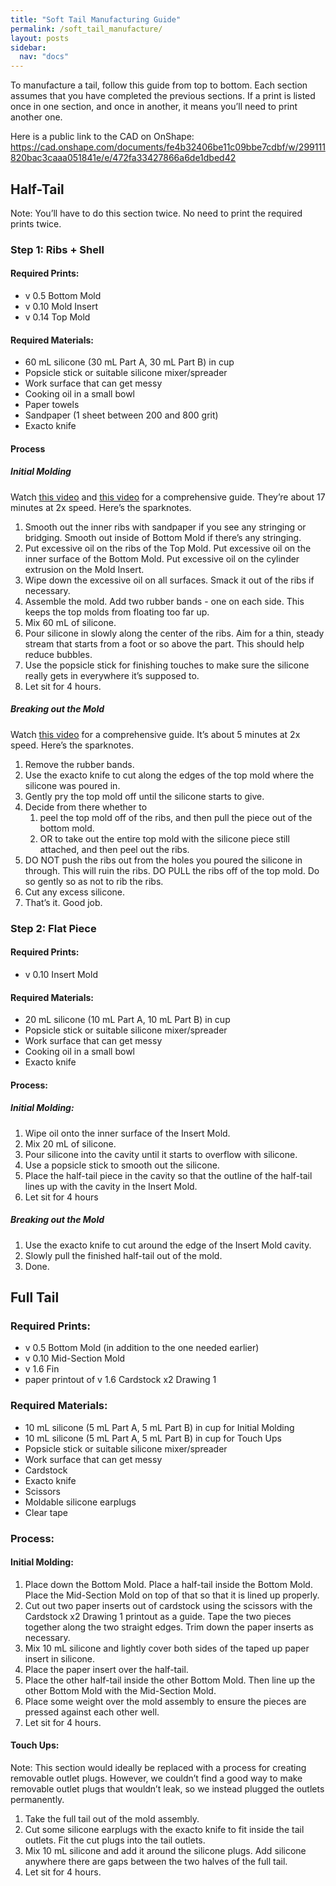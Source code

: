 ```yaml
---
title: "Soft Tail Manufacturing Guide"
permalink: /soft_tail_manufacture/
layout: posts
sidebar:
  nav: "docs"
---
```

To manufacture a tail, follow this guide from top to bottom. Each section assumes that you have completed the previous sections. If a print is listed once in one section, and once in another, it means you’ll need to print another one.

Here is a public link to the CAD on OnShape: https://cad.onshape.com/documents/fe4b32406be11c09bbe7cdbf/w/299111820bac3caaa051841e/e/472fa33427866a6de1dbed42

## Half-Tail
Note: You’ll have to do this section twice. No need to print the required prints twice. 

### Step 1: Ribs + Shell

#### Required Prints:
* v 0.5 Bottom Mold
* v 0.10 Mold Insert
* v 0.14 Top Mold

#### Required Materials:
* 60 mL silicone (30 mL Part A, 30 mL Part B) in cup
* Popsicle stick or suitable silicone mixer/spreader
* Work surface that can get messy
* Cooking oil in a small bowl
* Paper towels
* Sandpaper (1 sheet between 200 and 800 grit)
* Exacto knife

#### Process
##### Initial Molding
Watch [this video](https://photos.google.com/share/AF1QipP3KkzKFWI4VK0CO8eOHEn86G81wD--etryDX9xQzomc-v_ZCdbjD7dNeoDgvzFVw?key=UmJDZXFrUm1idjExNzFaR2QxazJvRU5wTEhFQ09B) and [this video](https://photos.google.com/share/AF1QipNz7iwzA-HNjQz8cLnlMzvNPSn1CJXZ5Jep9oyeUYM9gm0r4F4_FHWrQoeO0WwyaQ?key=U0d4TEFVTTZlNVpQZ0xhcU9kQzdLQXh0V3NYb3dR) for a comprehensive guide. They’re about 17 minutes at 2x speed. Here’s the sparknotes.
1. Smooth out the inner ribs with sandpaper if you see any stringing or bridging. Smooth out inside of Bottom Mold if there’s any stringing.
2. Put excessive oil on the ribs of the Top Mold. Put excessive oil on the inner surface of the Bottom Mold. Put excessive oil on the cylinder extrusion on the Mold Insert.
3. Wipe down the excessive oil on all surfaces. Smack it out of the ribs if necessary.
4. Assemble the mold. Add two rubber bands - one on each side. This keeps the top molds from floating too far up.
5. Mix 60 mL of silicone.
6. Pour silicone in slowly along the center of the ribs. Aim for a thin, steady stream that starts from a foot or so above the part. This should help reduce bubbles.
7. Use the popsicle stick for finishing touches to make sure the silicone really gets in everywhere it’s supposed to.
8. Let sit for 4 hours.

##### Breaking out the Mold
Watch [this video](https://photos.google.com/share/AF1QipNt0g9nx6GtP1gQA3ga4SMG-jkADGAq31RvoYEGRNw4_9d98VWBqFDSlgVSyTQW9A?key=MWR3S1VGNF9jX3ZtRGdHZ0NwZHNCejRzWlQwdDlB) for a comprehensive guide. It’s about 5 minutes at 2x speed. Here’s the sparknotes.
1. Remove the rubber bands.
2. Use the exacto knife to cut along the edges of the top mold where the silicone was poured in.
3. Gently pry the top mold off until the silicone starts to give.
4. Decide from there whether to
    1. peel the top mold off of the ribs, and then pull the piece out of the bottom mold.
    2. OR to take out the entire top mold with the silicone piece still attached, and then peel out the ribs.
5. DO NOT push the ribs out from the holes you poured the silicone in through. This will ruin the ribs. DO PULL the ribs off of the top mold. Do so gently so as not to rib the ribs.
6. Cut any excess silicone.
7. That’s it. Good job.

### Step 2: Flat Piece
#### Required Prints:
* v 0.10 Insert Mold

#### Required Materials:
* 20 mL silicone (10 mL Part A, 10 mL Part B) in cup
* Popsicle stick or suitable silicone mixer/spreader
* Work surface that can get messy
* Cooking oil in a small bowl
* Exacto knife

#### Process:
##### Initial Molding:
1. Wipe oil onto the inner surface of the Insert Mold.
2. Mix 20 mL of silicone.
3. Pour silicone into the cavity until it starts to overflow with silicone.
4. Use a popsicle stick to smooth out the silicone.
5. Place the half-tail piece in the cavity so that the outline of the half-tail lines up with the cavity in the Insert Mold.
6. Let sit for 4 hours

##### Breaking out the Mold
1. Use the exacto knife to cut around the edge of the Insert Mold cavity.
2. Slowly pull the finished half-tail out of the mold.
3. Done.

## Full Tail
### Required Prints:
* v 0.5 Bottom Mold (in addition to the one needed earlier)
* v 0.10 Mid-Section Mold
* v 1.6 Fin
* paper printout of v 1.6 Cardstock x2 Drawing 1

### Required Materials:
* 10 mL silicone (5 mL Part A, 5 mL Part B) in cup for Initial Molding
* 10 mL silicone (5 mL Part A, 5 mL Part B) in cup for Touch Ups
* Popsicle stick or suitable silicone mixer/spreader
* Work surface that can get messy
* Cardstock
* Exacto knife
* Scissors
* Moldable silicone earplugs
* Clear tape

### Process:
#### Initial Molding:
1. Place down the Bottom Mold. Place a half-tail inside the Bottom Mold. Place the Mid-Section Mold on top of that so that it is lined up properly.
2. Cut out two paper inserts out of cardstock using the scissors with the Cardstock x2 Drawing 1 printout as a guide. Tape the two pieces together along the two straight edges. Trim down the paper inserts as necessary.
3. Mix 10 mL silicone and lightly cover both sides of the taped up paper insert in silicone.
4. Place the paper insert over the half-tail. 
5. Place the other half-tail inside the other Bottom Mold. Then line up the other Bottom Mold with the Mid-Section Mold.
6. Place some weight over the mold assembly to ensure the pieces are pressed against each other well.
7. Let sit for 4 hours.

#### Touch Ups:
Note: This section would ideally be replaced with a process for creating removable outlet plugs. However, we couldn’t find a good way to make removable outlet plugs that wouldn’t leak, so we instead plugged the outlets permanently.
1. Take the full tail out of the mold assembly.
2. Cut some silicone earplugs with the exacto knife to fit inside the tail outlets. Fit the cut plugs into the tail outlets.
3. Mix 10 mL silicone and add it around the silicone plugs. Add silicone anywhere there are gaps between the two halves of the full tail.
4. Let sit for 4 hours.





